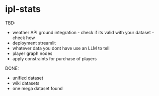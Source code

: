 # ipl-stats

TBD:

- weather API ground integration - check if its valid with your dataset - check how
- deployment streamlit
- whatever data you dont have use an LLM to tell
- player graph nodes
- apply constraints for purchase of players

DONE:

- unified dataset
- wiki datasets
- one mega dataset found
